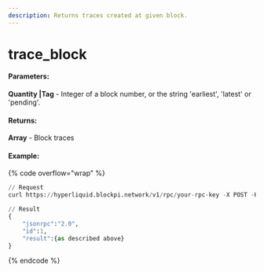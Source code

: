 ```yaml
---
description: Returns traces created at given block.
---
```


# trace\_block

#### **Parameters:**

**Quantity |Tag** - Integer of a block number, or the string 'earliest', 'latest' or 'pending'.

#### **Returns:**

**Array** - Block traces

#### Example:

{% code overflow="wrap" %}
```python
// Request
curl https://hyperliquid.blockpi.network/v1/rpc/your-rpc-key -X POST -H "Content-Type: application/json" -d '{"method":"trace_block","params":["latest"],"id":1,"jsonrpc":"2.0"}'

// Result
{
    "jsonrpc":"2.0",
    "id":1,
    "result":{as described above}
}
```
{% endcode %}
